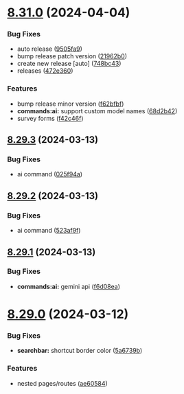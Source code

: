 # [8.31.0](https://github.com/onesoft-sudo/sudobot/compare/v8.29.3...v8.31.0) (2024-04-04)


### Bug Fixes

* auto release ([9505fa9](https://github.com/onesoft-sudo/sudobot/commit/9505fa9119833678a55efe9c217f77ca852ee8a0))
* bump release patch version ([21962b0](https://github.com/onesoft-sudo/sudobot/commit/21962b03052da04a553f7ddce15687f79b2ce9ba))
* create new release [auto] ([748bc43](https://github.com/onesoft-sudo/sudobot/commit/748bc43c9148286af3e97fd29f0f1a1cb1837537))
* releases ([472e360](https://github.com/onesoft-sudo/sudobot/commit/472e360ac70849fe98bf39fb1594c1b0e4ef262f))


### Features

* bump release minor version ([f62bfbf](https://github.com/onesoft-sudo/sudobot/commit/f62bfbf721a73c7704e6570bf707b0d4b1a25543))
* **commands:ai:** support custom model names ([68d2b42](https://github.com/onesoft-sudo/sudobot/commit/68d2b4248a053e47d4cdf3e1dc50cf05bb0ff0e4))
* survey forms ([f42c46f](https://github.com/onesoft-sudo/sudobot/commit/f42c46f212d86fa1019382945d46d114205a1b10))



## [8.29.3](https://github.com/onesoft-sudo/sudobot/compare/v8.29.2...v8.29.3) (2024-03-13)


### Bug Fixes

* ai command ([025f94a](https://github.com/onesoft-sudo/sudobot/commit/025f94a1474add7884ed2e7f5ff9089e0f6f41ed))



## [8.29.2](https://github.com/onesoft-sudo/sudobot/compare/v8.29.1...v8.29.2) (2024-03-13)


### Bug Fixes

* ai command ([523af9f](https://github.com/onesoft-sudo/sudobot/commit/523af9f74fee0b94e364a3c5bb1b0fb169d02529))



## [8.29.1](https://github.com/onesoft-sudo/sudobot/compare/v8.29.0...v8.29.1) (2024-03-13)


### Bug Fixes

* **commands:ai:** gemini api ([f6d08ea](https://github.com/onesoft-sudo/sudobot/commit/f6d08eaddb65331e9b00a9aa06b7e60678562575))



# [8.29.0](https://github.com/onesoft-sudo/sudobot/compare/v8.28.2...v8.29.0) (2024-03-12)


### Bug Fixes

* **searchbar:** shortcut border color ([5a6739b](https://github.com/onesoft-sudo/sudobot/commit/5a6739b5204e0bbf3b3b1a405db7ac6d07a4fe98))


### Features

* nested pages/routes ([ae60584](https://github.com/onesoft-sudo/sudobot/commit/ae60584a758b09744709cffc24d9168e00ba1bc9))



